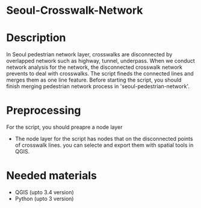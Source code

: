 # Seoul-Crosswalk-Network
# Description
In Seoul pedestrian network layer, crosswalks are disconnected by overlapped network such as highway, tunnel, underpass.
When we conduct network analysis for the network, the disconnected crosswalk network prevents to deal with crosswalks.
The script fineds the connected lines and merges them as one line feature.
Before starting the script, you should finish merging pedestrian network process in 'seoul-pedestrian-network'.
# Preprocessing
For the script, you should preapre a node layer
* The node layer for the script has nodes that on the disconnected points of crosswalk lines. you can selecte and export them with spatial tools in QGIS.
# Needed materials
- QGIS (upto 3.4 version)
- Python (upto 3 version)
